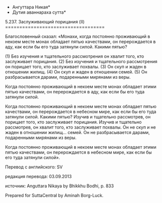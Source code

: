 * Ангуттара Никая*
* Дутия аваннараха сутта*

5\.237\. Заслуживающий порицания \(II\)
\=\=\=\=\=\=\=\=\=\=\=\=\=\=\=\=\=\=\=\=\=\=\=\=\=\=\=\=\=\=\=\=\=\=\=

Благословенный сказал: «Монахи, когда постоянно проживающий в некоем месте монах обладает пятью качествами, он перерождается в аду, как если бы его туда затянули силой\. Какими пятью?

\(1\) Без изучения и тщательного рассмотрения он хвалит того, кто заслуживает порицания\. \(2\) Без изучения и тщательного рассмотрения он порицает того, кто заслуживает похвалы\. \(3\) Он скуп и жаден в отношении жилищ\. \(4\) Он скуп и жаден в отношении семей\. \(5\) Он разбрасывается дарами, подаренными мирянами из веры\.

Когда постоянно проживающий в некоем месте монах обладает этими пятью качествами, он перерождается в аду, как если бы его туда затянули силой\.

Когда постоянно проживающий в некоем месте монах обладает пятью качествами, он перерождается в небесном мире, как если бы его туда затянули силой\. Какими пятью? Изучив и тщательно рассмотрев, он порицает того, кто заслуживает порицания\. Изучив и тщательно рассмотрев, он хвалит того, кто заслуживает похвалы\. Он не скуп и не жаден в отношении жилищ… семей\. Он не разбрасывается дарами, подаренными мирянами из веры\.

Когда постоянно проживающий в некоем месте монах обладает этими пятью качествами, он перерождается в небесном мире, как если бы его туда затянули силой»\.

Перевод с английского: SV

редакция перевода: 03\.09\.2013

источник: Anguttara Nikaya by Bhikkhu Bodhi, p\. 833

Prepared for SuttaCentral by Aminah Borg\-Luck\.